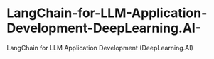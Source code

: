 # LangChain-for-LLM-Application-Development-DeepLearning.AI-
LangChain for LLM Application Development (DeepLearning.AI)
